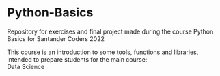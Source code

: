 # Python-Basics

Repository for exercises and final project made during the course Python Basics for Santander Coders 2022

This course is an introduction to some tools, functions and libraries, intended to prepare students for the main course:  
Data Science
  
